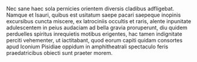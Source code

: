 Nec sane haec sola pernicies orientem diversis cladibus adfligebat. Namque et Isauri, quibus est usitatum saepe pacari saepeque inopinis excursibus cuncta miscere, ex latrociniis occultis et raris, alente inpunitate adulescentem in peius audaciam ad bella gravia proruperunt, diu quidem perduelles spiritus inrequietis motibus erigentes, hac tamen indignitate perciti vehementer, ut iactitabant, quod eorum capiti quidam consortes apud Iconium Pisidiae oppidum in amphitheatrali spectaculo feris praedatricibus obiecti sunt praeter morem. 